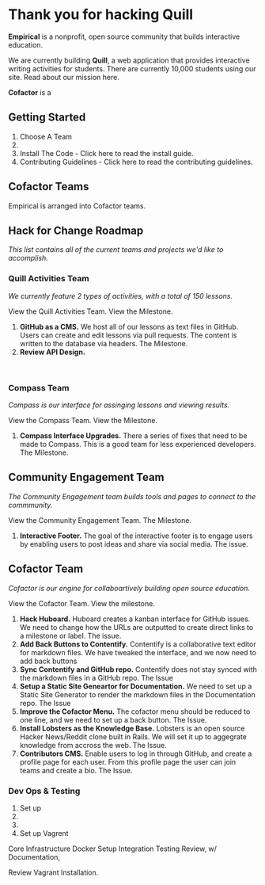 # Thank you for hacking Quill

**Empirical** is a nonprofit, open source community that builds interactive education. 

We are currently building **Quill**, a web application that provides interactive writing activities for students. There are currently 10,000 students using our site. Read about our mission here. 

**Cofactor** is a 


## Getting Started

1. Choose A Team
2. 
3. Install The Code - Click here to read the install guide. 
4. Contributing Guidelines - Click here to read the contributing guidelines. 

## Cofactor Teams
Empirical is arranged into Cofactor teams. 

## Hack for Change Roadmap
*This list contains all of the current teams and projects we'd like to accomplish.* 

### Quill Activities Team 
*We currently feature 2 types of activities, with a total of 150 lessons.*

View the Quill Activities Team. View the Milestone.
1. **GitHub as a CMS.** We host all of our lessons as text files in GitHub. Users can create and edit lessons via pull requests. The content is written to the database via headers. The Milestone. 
2. **Review API Design.**
<br>
<p>

### Compass Team
*Compass is our interface for assinging lessons and viewing results.*

View the Compass Team. 
View the Milestone.
1. **Compass Interface Upgrades.** There a series of fixes that need to be made to Compass. This is a good team for less experienced developers. The Milestone. 


## Community Engagement Team
*The Community Engagement team builds tools and pages to connect to the commmunity.*

View the Community Engagement Team. The Milestone.
1. **Interactive Footer.** The goal of the interactive footer is to engage users by enabling users to post ideas and share via social media. The issue.


## Cofactor Team
*Cofactor is our engine for collaboartively building open source education.*

View the Cofactor Team.
View the milestone.

1. **Hack Huboard.** Huboard creates a kanban interface for GitHub issues. We need to change how the URLs are outputted to create direct links to a milestone or label. The issue. 
2. **Add Back Buttons to Contentify.** Contentify is a collaborative text editor for markdown files. We have tweaked the interface, and we now need to add back buttons
3. **Sync Contentify and GitHub repo.** Contentify does not stay synced with the markdown files in a GitHub repo. The Issue
3. **Setup a Static Site Geneartor for Documentation.** We need to set up a Static Site Generator to render the markdown files in the Documentation repo. The Issue
4. **Improve the Cofactor Menu.** The cofactor menu should be reduced to one line, and we need to set up a back button. The Issue. 
5. **Install Lobsters as the Knowledge Base.** Lobsters is an open source Hacker News/Reddit clone built in Rails. We will set it up to aggegrate knowledge from accross the web. The Issue.
6. **Contributors CMS.** Enable users to log in through GitHub, and create a profile page for each user. From this profile page the user can join teams and create a bio. The Issue. 

### Dev Ops & Testing

1. Set up 
2. 
3. 
4. Set up Vagrent

Core Infrastructure
Docker Setup
Integration Testing Review, w/ Documentation, 

Review Vagrant Installation.  